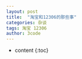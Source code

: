 ```yaml
---
layout: post
title:  "淘宝和12306的那些事"
categories: 杂谈 
tags: 淘宝 12306
author: 3code
---
```


* content
{:toc}








 